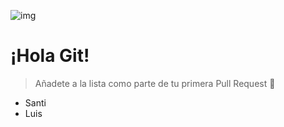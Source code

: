 ![img](/logo.png)

# ¡Hola Git!

> Añadete a la lista como parte de tu primera Pull Request 🥳

- Santi
- Luis
